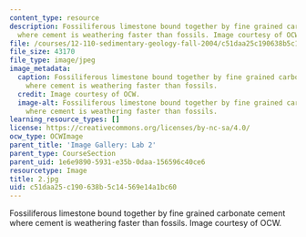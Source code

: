 ```yaml
---
content_type: resource
description: Fossiliferous limestone bound together by fine grained carbonate cement
  where cement is weathering faster than fossils. Image courtesy of OCW.
file: /courses/12-110-sedimentary-geology-fall-2004/c51daa25c190638b5c14569e14a1bc60_2.jpg
file_size: 43170
file_type: image/jpeg
image_metadata:
  caption: Fossiliferous limestone bound together by fine grained carbonate cement
    where cement is weathering faster than fossils.
  credit: Image courtesy of OCW.
  image-alt: Fossiliferous limestone bound together by fine grained carbonate cement
    where cement is weathering faster than fossils.
learning_resource_types: []
license: https://creativecommons.org/licenses/by-nc-sa/4.0/
ocw_type: OCWImage
parent_title: 'Image Gallery: Lab 2'
parent_type: CourseSection
parent_uid: 1e6e9890-5931-e35b-0daa-156596c40ce6
resourcetype: Image
title: 2.jpg
uid: c51daa25-c190-638b-5c14-569e14a1bc60
---
```

Fossiliferous limestone bound together by fine grained carbonate cement where cement is weathering faster than fossils. Image courtesy of OCW.